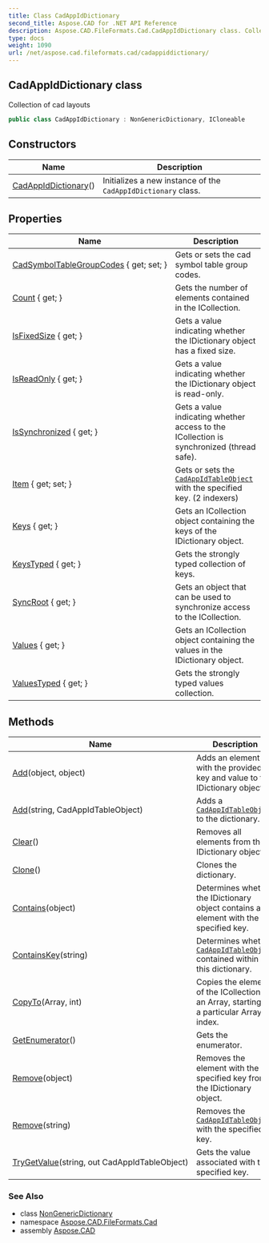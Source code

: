 ```yaml
---
title: Class CadAppIdDictionary
second_title: Aspose.CAD for .NET API Reference
description: Aspose.CAD.FileFormats.Cad.CadAppIdDictionary class. Collection of cad layouts
type: docs
weight: 1090
url: /net/aspose.cad.fileformats.cad/cadappiddictionary/
---
```

## CadAppIdDictionary class

Collection of cad layouts

```csharp
public class CadAppIdDictionary : NonGenericDictionary, ICloneable
```

## Constructors

| Name | Description |
| --- | --- |
| [CadAppIdDictionary](cadappiddictionary/)() | Initializes a new instance of the `CadAppIdDictionary` class. |

## Properties

| Name | Description |
| --- | --- |
| [CadSymbolTableGroupCodes](../../aspose.cad.fileformats.cad/cadappiddictionary/cadsymboltablegroupcodes/) { get; set; } | Gets or sets the cad symbol table group codes. |
| [Count](../../aspose.cad/nongenericdictionary/count/) { get; } | Gets the number of elements contained in the ICollection. |
| [IsFixedSize](../../aspose.cad/nongenericdictionary/isfixedsize/) { get; } | Gets a value indicating whether the IDictionary object has a fixed size. |
| [IsReadOnly](../../aspose.cad/nongenericdictionary/isreadonly/) { get; } | Gets a value indicating whether the IDictionary object is read-only. |
| [IsSynchronized](../../aspose.cad/nongenericdictionary/issynchronized/) { get; } | Gets a value indicating whether access to the ICollection is synchronized (thread safe). |
| [Item](../../aspose.cad.fileformats.cad/cadappiddictionary/item/) { get; set; } | Gets or sets the [`CadAppIdTableObject`](../../aspose.cad.fileformats.cad.cadtables/cadappidtableobject/) with the specified key. (2 indexers) |
| [Keys](../../aspose.cad/nongenericdictionary/keys/) { get; } | Gets an ICollection object containing the keys of the IDictionary object. |
| [KeysTyped](../../aspose.cad.fileformats.cad/cadappiddictionary/keystyped/) { get; } | Gets the strongly typed collection of keys. |
| [SyncRoot](../../aspose.cad/nongenericdictionary/syncroot/) { get; } | Gets an object that can be used to synchronize access to the ICollection. |
| [Values](../../aspose.cad/nongenericdictionary/values/) { get; } | Gets an ICollection object containing the values in the IDictionary object. |
| [ValuesTyped](../../aspose.cad.fileformats.cad/cadappiddictionary/valuestyped/) { get; } | Gets the strongly typed values collection. |

## Methods

| Name | Description |
| --- | --- |
| [Add](../../aspose.cad/nongenericdictionary/add/)(object, object) | Adds an element with the provided key and value to the IDictionary object. |
| [Add](../../aspose.cad.fileformats.cad/cadappiddictionary/add/#add_1)(string, CadAppIdTableObject) | Adds a [`CadAppIdTableObject`](../../aspose.cad.fileformats.cad.cadtables/cadappidtableobject/) to the dictionary. |
| [Clear](../../aspose.cad/nongenericdictionary/clear/)() | Removes all elements from the IDictionary object. |
| [Clone](../../aspose.cad.fileformats.cad/cadappiddictionary/clone/)() | Clones the dictionary. |
| [Contains](../../aspose.cad/nongenericdictionary/contains/)(object) | Determines whether the IDictionary object contains an element with the specified key. |
| [ContainsKey](../../aspose.cad.fileformats.cad/cadappiddictionary/containskey/)(string) | Determines whether [`CadAppIdTableObject`](../../aspose.cad.fileformats.cad.cadtables/cadappidtableobject/) contained within this dictionary. |
| [CopyTo](../../aspose.cad/nongenericdictionary/copyto/)(Array, int) | Copies the elements of the ICollection to an Array, starting at a particular Array index. |
| [GetEnumerator](../../aspose.cad/nongenericdictionary/getenumerator/)() | Gets the enumerator. |
| [Remove](../../aspose.cad/nongenericdictionary/remove/)(object) | Removes the element with the specified key from the IDictionary object. |
| [Remove](../../aspose.cad.fileformats.cad/cadappiddictionary/remove/#remove)(string) | Removes the [`CadAppIdTableObject`](../../aspose.cad.fileformats.cad.cadtables/cadappidtableobject/) with the specified key. |
| [TryGetValue](../../aspose.cad.fileformats.cad/cadappiddictionary/trygetvalue/)(string, out CadAppIdTableObject) | Gets the value associated with the specified key. |

### See Also

* class [NonGenericDictionary](../../aspose.cad/nongenericdictionary/)
* namespace [Aspose.CAD.FileFormats.Cad](../../aspose.cad.fileformats.cad/)
* assembly [Aspose.CAD](../../)


